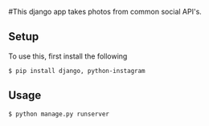 #This django app takes photos from common social API's.

Setup
-----
To use this, first install the following

    $ pip install django, python-instagram

Usage
-----
    $ python manage.py runserver

